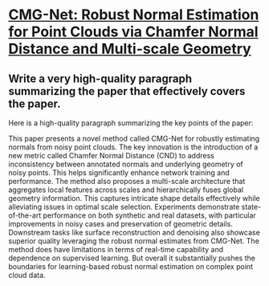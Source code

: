# [CMG-Net: Robust Normal Estimation for Point Clouds via Chamfer Normal   Distance and Multi-scale Geometry](https://arxiv.org/abs/2312.09154)

## Write a very high-quality paragraph summarizing the paper that effectively covers the paper.

 Here is a high-quality paragraph summarizing the key points of the paper:

This paper presents a novel method called CMG-Net for robustly estimating normals from noisy point clouds. The key innovation is the introduction of a new metric called Chamfer Normal Distance (CND) to address inconsistency between annotated normals and underlying geometry of noisy points. This helps significantly enhance network training and performance. The method also proposes a multi-scale architecture that aggregates local features across scales and hierarchically fuses global geometry information. This captures intricate shape details effectively while alleviating issues in optimal scale selection. Experiments demonstrate state-of-the-art performance on both synthetic and real datasets, with particular improvements in noisy cases and preservation of geometric details. Downstream tasks like surface reconstruction and denoising also showcase superior quality leveraging the robust normal estimates from CMG-Net. The method does have limitations in terms of real-time capability and dependence on supervised learning. But overall it substantially pushes the boundaries for learning-based robust normal estimation on complex point cloud data.
